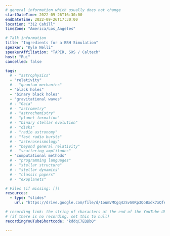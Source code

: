 ```yaml
---
# general information which usually does not change
startDateTime: 2022-09-26T16:30:00
endDateTime: 2022-09-26T17:30:00
location: "312 Cahill"
timeZone: "America/Los_Angeles"

# Talk information
title: "Ingredients for a BBH Simulation"
speaker: "Kyle Nelli"
speakerAffiliation: "TAPIR, SXS / Caltech"
host: "Rui"
cancelled: false

tags:
  # - "astrophysics"
  - "relativity"
  # - "quantum mechanics"
  - "black holes"
  - "binary black holes"
  - "gravitational waves"
  # - "Gaia"
  # - "astrometry"
  # - "astrochemistry"
  # - "planet formation"
  # - "binary stellar evolution"
  # - "disks"
  # - "radio astronomy"
  # - "fast radio bursts"
  # - "asteroseismology"
  # - "beyond general relativity"
  # - "scattering amplitudes"
  - "computational methods"
  # - "programming languages"
  # - "stellar structure"
  # - "stellar dynamics"
  # - "classic papers"
  # - "exoplanets"

# Files (if missing: [])
resources:
  - type: "slides"
    url: "https://drive.google.com/file/d/1oumVMCgq4zSvG0Rp3QoBxdk7xQfAe5Q9/view?usp=drive_link"

# recording link: the string of characters at the end of the YouTube URL
# (if there is no recording, set this to null)
recordingYouTubeShortcode: "kddqC7EQBbQ"

---
```



